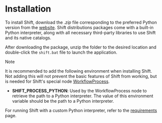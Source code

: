 # Installation

To install Shift, download the *.zip* file corresponding to the preferred Python version from the [website](https://https://www.inbibo.co.uk/shift). Shift distributions packages come with a built-in Python interpreter, along with all necessary third-party libraries to use Shift and its native catalogs.

After downloading the package, unzip the folder to the desired location and double-click the `shift.bat` file to launch the application.

> [!NOTE]
>  It is recommended to add the following environment when installing Shift. Not adding this will not prevent the basic features of Shift from working, but is needed for Shift's special node [WorkflowProcess](../reference/nodes/workflow#workflowproces-node).
> - **SHIFT_PROCESS_PYTHON**: Used by the WorkflowProcess node to retrieve the path to a Python interpreter. The value of this environment variable should be the path to a Python interpreter.

For running Shift with a custom Python interpreter, refer to the [requirements](requirements.md) page.

<!-- TODO #44 -->